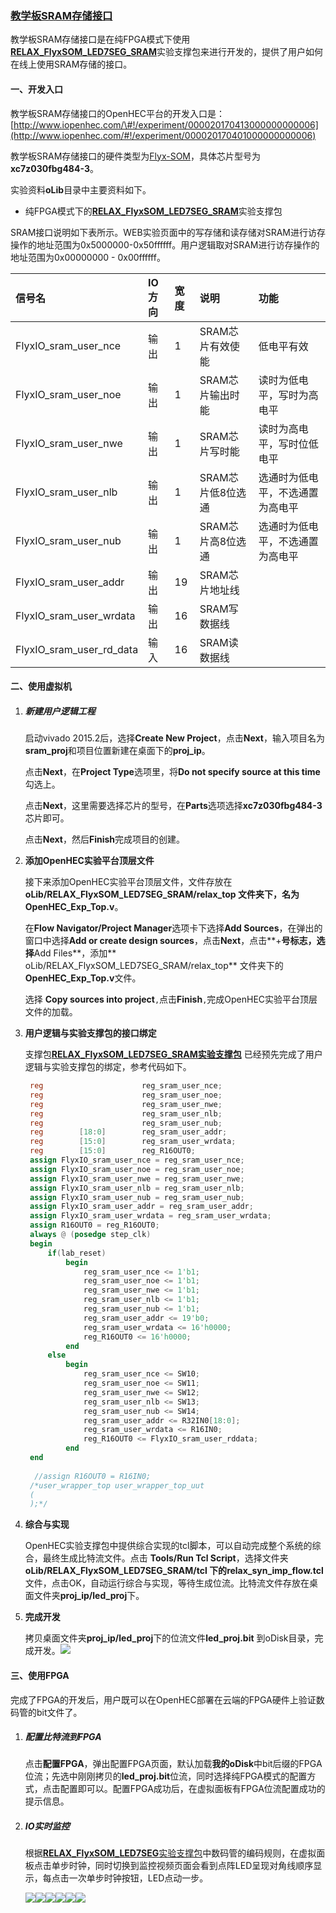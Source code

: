 ### [教学板SRAM存储接口](http://www.iopenhec.com/#!/experiment/000020170413000000000006)

教学板SRAM存储接口是在纯FPGA模式下使用[**RELAX\_FlyxSOM\_LED7SEG\_SRAM**](http://doc.iopenhec.com/ying-jian/flyx-somji-chu-pei-zhi/ying-jian-zhi-cheng-bao/shi-yan-zhi-cheng-bao-relax-flyxsom-led7seg-sram-ru-men-shou-ce.html)实验支撑包来进行开发的，提供了用户如何在线上使用SRAM存储的接口。

#### 一、开发入口

教学板SRAM存储接口的OpenHEC平台的开发入口是：[http://www.iopenhec.com/\#!/experiment/000020170413000000000006](http://www.iopenhec.com/#!/experiment/000020170401000000000006)

教学板SRAM存储接口的硬件类型为[Flyx-SOM](http://www.iopenhec.com/#!/hardware/000020161019000000000012)，具体芯片型号为**xc7z030fbg484-3**。

实验资料**oLib**目录中主要资料如下。

* 纯FPGA模式下的[**RELAX\_FlyxSOM\_LED7SEG\_SRAM**](http://doc.iopenhec.com/ying-jian/flyx-somji-chu-pei-zhi/ying-jian-zhi-cheng-bao/shi-yan-zhi-cheng-bao-relax-flyxsom-led7seg-sram-ru-men-shou-ce.html)实验支撑包

SRAM接口说明如下表所示。WEB实验页面中的写存储和读存储对SRAM进行访存操作的地址范围为0x5000000-0x50ffffff。用户逻辑取对SRAM进行访存操作的地址范围为0x00000000 - 0x00ffffff。

| 信号名 | IO方向 | 宽度 | 说明 | 功能 |
| :--- | :--- | :--- | :--- | :--- |
| FlyxIO\_sram\_user\_nce | 输出 | 1 | SRAM芯片有效使能 | 低电平有效 |
| FlyxIO\_sram\_user\_noe | 输出 | 1 | SRAM芯片输出时能 | 读时为低电平，写时为高电平 |
| FlyxIO\_sram\_user\_nwe | 输出 | 1 | SRAM芯片写时能 | 读时为高电平，写时位低电平 |
| FlyxIO\_sram\_user\_nlb | 输出 | 1 | SRAM芯片低8位选通 | 选通时为低电平，不选通置为高电平 |
| FlyxIO\_sram\_user\_nub | 输出 | 1 | SRAM芯片高8位选通 | 选通时为低电平，不选通置为高电平 |
| FlyxIO\_sram\_user\_addr | 输出 | 19 | SRAM芯片地址线 |  |
| FlyxIO\_sram\_user\_wrdata | 输出 | 16 | SRAM写数据线 |  |
| FlyxIO\_sram\_user\_rd\_data | 输入 | 16 | SRAM读数据线 |  |

#### 二、使用虚拟机

1. ##### **新建用户逻辑工程**

   启动vivado 2015.2后，选择**Create New Project**，点击**Next**，输入项目名为**sram\_proj**和项目位置新建在桌面下的**proj\_ip**。

   点击**Next**，在**Project Type**选项里，将**Do not specify source at this time**勾选上。

   点击**Next**，这里需要选择芯片的型号，在**Parts**选项选择**xc7z030fbg484-3**芯片即可。

   点击**Next**，然后**Finish**完成项目的创建。

2. **添加OpenHEC实验平台顶层文件**

   接下来添加OpenHEC实验平台顶层文件，文件存放在**oLib/RELAX\_FlyxSOM\_LED7SEG\_SRAM/relax\_top **文件夹下，名为**OpenHEC\_Exp\_Top.v**。

   在**Flow Navigator/Project Manager**选项卡下选择**Add Sources**，在弹出的窗口中选择**Add or create design sources**，点击**Next**，点击**+**号标志，选择**Add Files**，添加** oLib/RELAX\_FlyxSOM\_LED7SEG\_SRAM/relax\_top** 文件夹下的**OpenHEC\_Exp\_Top.v**文件。

   选择 **Copy sources into project**`,`点击**Finish**`,`完成OpenHEC实验平台顶层文件的加载。

3. **用户逻辑与实验支撑包的接口绑定**

   支撑包[**RELAX\_FlyxSOM\_LED7SEG\_SRAM实验支撑包**](http://doc.iopenhec.com/ying-jian/flyx-somji-chu-pei-zhi/ying-jian-zhi-cheng-bao/shi-yan-zhi-cheng-bao-relax-flyxsom-led7seg-sram-ru-men-shou-ce.html) 已经预先完成了用户逻辑与实验支撑包的绑定，参考代码如下。

   ```verilog
    reg                      reg_sram_user_nce;
    reg                      reg_sram_user_noe;
    reg                      reg_sram_user_nwe;
    reg                      reg_sram_user_nlb;
    reg                      reg_sram_user_nub;
    reg        [18:0]        reg_sram_user_addr;
    reg        [15:0]        reg_sram_user_wrdata;
    reg        [15:0]        reg_R16OUT0;
    assign FlyxIO_sram_user_nce = reg_sram_user_nce;
    assign FlyxIO_sram_user_noe = reg_sram_user_noe;
    assign FlyxIO_sram_user_nwe = reg_sram_user_nwe;
    assign FlyxIO_sram_user_nlb = reg_sram_user_nlb;
    assign FlyxIO_sram_user_nub = reg_sram_user_nub;
    assign FlyxIO_sram_user_addr = reg_sram_user_addr;
    assign FlyxIO_sram_user_wrdata = reg_sram_user_wrdata;
    assign R16OUT0 = reg_R16OUT0;
    always @ (posedge step_clk)
    begin
        if(lab_reset)
            begin
                reg_sram_user_nce <= 1'b1;
                reg_sram_user_noe <= 1'b1;
                reg_sram_user_nwe <= 1'b1;
                reg_sram_user_nlb <= 1'b1;
                reg_sram_user_nub <= 1'b1;
                reg_sram_user_addr <= 19'b0;
                reg_sram_user_wrdata <= 16'h0000;
                reg_R16OUT0 <= 16'h0000;
            end
        else
            begin
                reg_sram_user_nce <= SW10;
                reg_sram_user_noe <= SW11;
                reg_sram_user_nwe <= SW12;
                reg_sram_user_nlb <= SW13;
                reg_sram_user_nub <= SW14;
                reg_sram_user_addr <= R32IN0[18:0];
                reg_sram_user_wrdata <= R16IN0;
                reg_R16OUT0 <= FlyxIO_sram_user_rddata;
            end    
    end
 
     //assign R16OUT0 = R16IN0;
    /*user_wrapper_top user_wrapper_top_uut
    (
    );*/
   ```

4. **综合与实现**

   OpenHEC实验支撑包中提供综合实现的tcl脚本，可以自动完成整个系统的综合，最终生成比特流文件。点击 **Tools/Run Tcl Script**，选择文件夹**oLib/RELAX\_FlyxSOM\_LED7SEG\_SRAM/tcl **下的**relax\_syn\_imp\_flow.tcl**文件，点击OK，自动运行综合与实现，等待生成位流。比特流文件存放在桌面文件夹**proj\_ip/led\_proj**下。

5. **完成开发**

   拷贝桌面文件夹**proj\_ip/led\_proj**下的位流文件**led\_proj.bit** 到oDisk目录，完成开发。![](/assets/finish_led.png)

#### 三、使用FPGA

完成了FPGA的开发后，用户既可以在OpenHEC部署在云端的FPGA硬件上验证数码管的bit文件了。

1. ##### 配置比特流到FPGA

   点击**配置FPGA**，弹出配置FPGA页面，默认加载**我的oDisk**中bit后缀的FPGA位流；先选中刚刚拷贝的**led\_proj.bit**位流，同时选择纯FPGA模式的配置方式，点击配置即可以。配置FPGA成功后，在虚拟面板有FPGA位流配置成功的提示信息。

2. ##### IO实时监控

   根据[**RELAX\_FlyxSOM\_LED7SEG**实验支撑包](http://doc.iopenhec.com/ying-jian/flyx-somji-chu-pei-zhi/ying-jian-zhi-cheng-bao/shi-yan-zhi-cheng-bao-relax-flyxsom-led7seg-ru-men-shou-ce.html)中数码管的编码规则，在虚拟面板点击单步时钟，同时切换到监控视频页面会看到点阵LED呈现对角线顺序显示，每点击一次单步时钟按钮，LED点动一步。

   ![](/assets/led0003.png)![](/assets/led0004.png)![](/assets/led0005.png)![](/assets/led0006.png)![](/assets/led0007.png)![](/assets/led0008.png)



